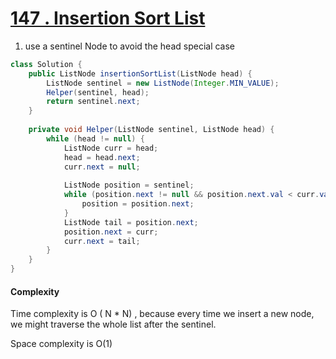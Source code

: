 # [147 . Insertion Sort List](https://leetcode.com/problems/insertion-sort-list/)

1. use a sentinel Node to avoid the head special case

```java
class Solution {
    public ListNode insertionSortList(ListNode head) {
        ListNode sentinel = new ListNode(Integer.MIN_VALUE);
        Helper(sentinel, head);
        return sentinel.next;
    }
  
    private void Helper(ListNode sentinel, ListNode head) {
        while (head != null) {
            ListNode curr = head;
            head = head.next;
            curr.next = null;
          
            ListNode position = sentinel;
            while (position.next != null && position.next.val < curr.val) {
                position = position.next;
            }
            ListNode tail = position.next;
            position.next = curr;
            curr.next = tail;
        }
    }
}
```


#### Complexity

Time complexity is O ( N * N)  , because every time we insert a new node, we might traverse the whole list after the sentinel.

Space complexity is O(1)
